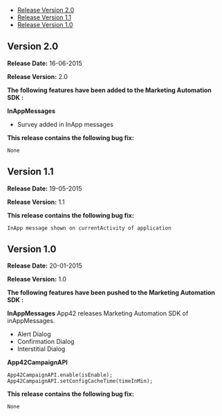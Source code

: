 
* [Release Version 2.0](https://github.com/shephertz/App42_ANDROID_SDK/blob/master/Change_Log.md_MA#version-20)
* [Release Version 1.1](https://github.com/shephertz/App42_ANDROID_SDK/blob/master/Change_Log.md_MA#version-11)
* [Release Version 1.0](https://github.com/shephertz/App42_ANDROID_SDK/blob/master/Change_Log.md_MA#version-10)

## Version 2.0

**Release Date:** 16-06-2015 

**Release Version:** 2.0

**The following features have been added to the Marketing Automation SDK :**

**InAppMessages**

* Survey added in InApp messages

**This release contains the following bug fix:**

```
None
```

## Version 1.1

**Release Date:** 19-05-2015 

**Release Version:** 1.1

**This release contains the following bug fix:**

```
InApp message shown on currentActivity of application
```


## Version 1.0

**Release Date:** 20-01-2015 

**Release Version:** 1.0

**The following features have been pushed to the Marketing Automation SDK :**

**InAppMessages**
App42 releases Marketing Automation SDK of inAppMessages.

* Alert Dialog
* Confirmation Dialog
* Interstitial Dialog 

**App42CampaignAPI**

```
App42CampaignAPI.enable(isEnable);
App42CampaignAPI.setConfigCacheTime(timeInMin);
```


**This release contains the following bug fix:**

```
None
```